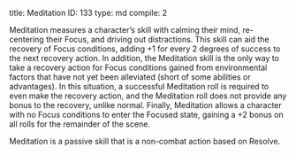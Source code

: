 title:          Meditation
ID:             133
type:           md
compile:        2


Meditation measures a character’s skill with calming their mind, re-centering their Focus, and driving out distractions. This skill can aid the recovery of Focus conditions, adding +1 for every 2 degrees of success to the next recovery action. In addition, the Meditation skill is the only way to take a recovery action for Focus conditions gained from environmental factors that have not yet been alleviated (short of some abilities or advantages). In this situation, a successful Meditation roll is required to even make the recovery action, and the Meditation roll does not provide any bonus to the recovery, unlike normal. Finally, Meditation allows a character with no Focus conditions to enter the Focused state, gaining a +2 bonus on all rolls for the remainder of the scene.

Meditation is a passive skill that is a non-combat action based on Resolve.